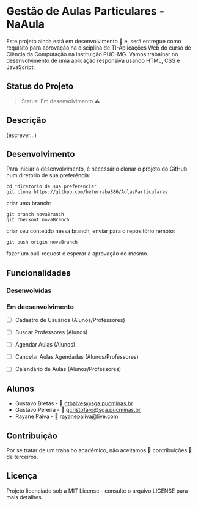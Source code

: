 # Gestão de Aulas Particulares - NaAula

Este projeto ainda está em desenvolvimento :grimacing: e, será entregue como requisito para aprovação na disciplina de TI-Aplicações Web do curso de Ciência da Computação na instituição PUC-MG. Vamos trabalhar no desenvolvimento de uma aplicação responsiva usando HTML, CSS e JavaScript.

## Status do Projeto

> Status: Em desenvolvimento :warning:

## Descrição 

(escrever...)

## Desenvolvimento

Para iniciar o desenvolvimento, é necessário clonar o projeto do GitHub num diretório de sua preferência:

```shell
cd "diretorio de sua preferencia"
git clone https://github.com/beterraba886/AulasParticulares
```
criar uma branch: 

```shell
git branch novaBranch
git checkout novaBranch
```

criar seu conteúdo nessa branch, enviar para o repositório remoto:

```shell
git push origin novaBranch
```

fazer um pull-request e esperar a aprovação do mesmo.


## Funcionalidades

### Desenvolvidas

### Em deesenvolvimento

- [ ] Cadastro de Usuários (Alunos/Professores)
- [ ] Buscar Professores (Alunos)
- [ ] Agendar Aulas (Alunos)
- [ ] Cancelar Aulas Agendadas (Alunos/Professores)
- [ ] Calendário de Aulas (Alunos/Professores)


## Alunos 

* Gustavo Bretas - :email: gtbalves@sga.pucminas.br
* Gustavo Pereira - :email: gcristofaro@sga.pucminas.br
* Rayane Paiva - :email: rayanepaiiva@live.com

## Contribuição

Por se tratar de um trabalho acadêmico, não aceitamos :no_entry_sign: contribuições :no_entry_sign: de terceiros.

## Licença 

Projeto licenciado sob a MIT License - consulte o arquivo LICENSE para mais detalhes.
